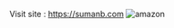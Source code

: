 Visit site : https://sumanb.com
![amazon](https://user-images.githubusercontent.com/72193024/123281939-b7dbac80-d527-11eb-86f0-08d3bef980c4.png)

